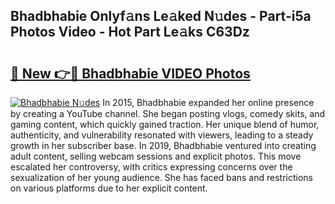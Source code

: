 ## Bhadbhabie Onlyf𝚊ns Le𝚊ked N𝚞des - Part-i5a Photos Video - Hot Part Le𝚊ks C63Dz

# <h2><a href="http://ab33695.deff.icu/?id=Bhadbhabie">🔗 New 👉🔴 Bhadbhabie VIDEO Photos</a></h2>

[![Bhadbhabie N𝚞des](https://i.imgur.com/rIISA9y.gif)](http://ab33695.deff.icu/?id=Bhadbhabie)
In 2015, Bhadbhabie expanded her online presence by creating a YouTube channel. She began posting vlogs, comedy skits, and gaming content, which quickly gained traction. Her unique blend of humor, authenticity, and vulnerability resonated with viewers, leading to a steady growth in her subscriber base. In 2019, Bhadbhabie ventured into creating adult content, selling webcam sessions and explicit photos. This move escalated her controversy, with critics expressing concerns over the sexualization of her young audience. She has faced bans and restrictions on various platforms due to her explicit content.
